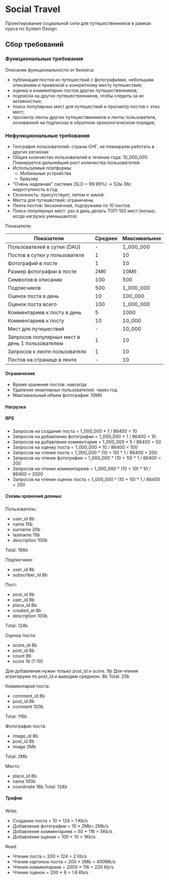 # Social Travel

Проектирование социальной сети для путешественников в рамках курса по System Design.

## Сбор требований

### Функциональные требования

Описание функциональности от бизнеса:

- публикация постов из путешествий с фотографиями, небольшим описанием и привязкой к конкретному месту путешествия;
- оценка и комментарии постов других путешественников;
- подписка на других путешественников, чтобы следить за их активностью;
- поиск популярных мест для путешествий и просмотр постов с этих мест;
- просмотр ленты других путешественников и ленты пользователя, основанной на подписках в обратном хронологическом порядке;

### Нефункциональные требования

- География пользователей: страны СНГ, не планируем работать в других регионах
- Общее количество пользователей в течение года: 10_000_000.
  Планируется дальнейший рост количества пользователей.
- Используемые платформы:
  - Мобильные устройства
  - Браузер
- "Очень надежная" система (SLO = 99.99%)
  -> 52м 36с недоступность в год
- Сезонность: присутствует, летом и зимой.
- Места для путешествий: ограничены
- Лента постов: бесконечная, подгружаем по 10 постов
- Поиск популярных мест: раз в день делать ТОП-100 мест (ночью, когда нагрузка уменьшается)

Показатели:

Показатели | Среднее | Максимальное
-------|-----|-----
Пользователей в сутки (DAU) | - | 1_000_000
Постов в сутки у пользователя | 1 | 10
Фотографий в посте | 1 | 10
Размер фотографии в посте | 2Мб | 10Мб
Символов в описании | 100 | 500
Подписчиков | 500 | 1_000_000
Оценок поста в день | 10 | 100_000
Оценок поста всего | 100 | 1_000_000
Комментариев к посту в день | 5 | 1000
Комментариев к посту | 10 | 10_000
Мест для путешествий | - | 10_000
Запросов популярных мест в день 1 пользователем | 1 | 10
Запросов к ленте пользователя | 1 | 10
Постов на странице в ленте | - | 10

#### Ограничения

- Время хранения постов: навсегда
- Удаление неактивных пользователей: через год
- Максимальный объем фотографии: 10Мб

#### Нагрузка

##### RPS

- Запросов на создание поста          = 1_000_000 * 1   / 86400 = 10
- Запросов на добавление фотографии   = 1_000_000 * 1   / 86400 = 10
- Запросов на добавление комментария  = 1_000_000 * 5   / 86400 = 50
- Запросов на оценку поста            = 1_000_000 * 10  / 86400 = 100
- Запросов на чтение поста            = 1_000_000 * (10 + 10) * 1  / 86400 = 200
- Запросов на чтение фотографии       = 1_000_000 * (10 + 10) * 1  / 86400 = 200
- Запросов на чтение комментариев     = 1_000_000 * (10 + 10) * 10 / 86400 = 2000
- Запросов на чтение оценок поста     = 1_000_000 * (10 + 10) * 1  / 86400 = 200

##### Схемы хранения данных

Пользователь:
- user_id 8b
- name 15b
- surname 20b
- lastname 15b
- description 100b

Total: 166b

Подписчики:
- user_id 8b
- subscriber_id 8b

Пост:
- post_id 8b
- user_id 8b
- place_id 8b
- created_at 8b
- description 100b

Total: 124b

Оценка поста:
- score_id 8b
- post_id 8b
- count 8b
- score 1b (1-10)

Для добавления нужен только post_id и score. 9b
Для чтения агрегируем по post_id и выводим среднюю. 8b
Total: 25b

Комментарий поста:
- comment_id 8b
- post_id 8b
- comment 100b

Total: 116b

Фотография поста:
- image_id 8b
- post_id 8b
- image 2Mb

Total: 2Mb

Место:
- place_id 8b
- name 100b 
- coordinate 16b
Total: 124b

##### Трафик

Write:
- Создание поста = 10 * 124 = 1 Kb/s
- Добавление фотографии = 10 * 2Mb= 2Mb/s
- Добавление комментариев = 50 * 116 = 5Kb/s
- Добавление оценки = 100 * 10 = 1Kb/s

Read:
- Чтение поста = 200 * 124 = 2 Kb/s
- Чтение картинок поста = 200 * 2Mb = 400Mb/s
- Чтение комментариев = 2000 * 116 = 220 Kb/s
- Чтение оценок = 200 * 8 = 1.6 Kb/s